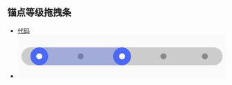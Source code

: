 ## 锚点等级拖拽条

- [代码](../src//main/java/cn/kk/customview/widget/VocabularyLevelBar.kt)
- ![anchor_level_draft_bar](./imgs/anchor_level_draft_bar.png)
